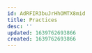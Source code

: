 ```yaml
---
id: AdRFIR3buJrHhOMTX8mid
title: Practices
desc: ''
updated: 1639762693866
created: 1639762693866
---
```


